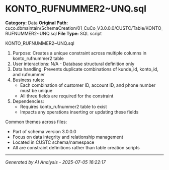 # KONTO_RUFNUMMER2~UNQ.sql

**Category:** Data
**Original Path:** cuco.dbmaintain/SchemaCreation/01_CuCo_V3.0.0.0/CUSTC/Table/KONTO_RUFNUMMER2~UNQ.sql
**File Type:** SQL script

KONTO_RUFNUMMER2~UNQ.sql
1. Purpose: Creates a unique constraint across multiple columns in konto_rufnummer2 table
2. User interactions: N/A - Database structural definition only
3. Data handling: Prevents duplicate combinations of kunde_id, konto_id, and rufnummer
4. Business rules:
   - Each combination of customer ID, account ID, and phone number must be unique
   - All three fields are required for the constraint
5. Dependencies:
   - Requires konto_rufnummer2 table to exist
   - Impacts any operations inserting or updating these fields

Common themes across files:
- Part of schema version 3.0.0.0
- Focus on data integrity and relationship management
- Located in CUSTC schema/namespace
- All are constraint definitions rather than table creation scripts

---
*Generated by AI Analysis - 2025-07-05 16:22:17*
